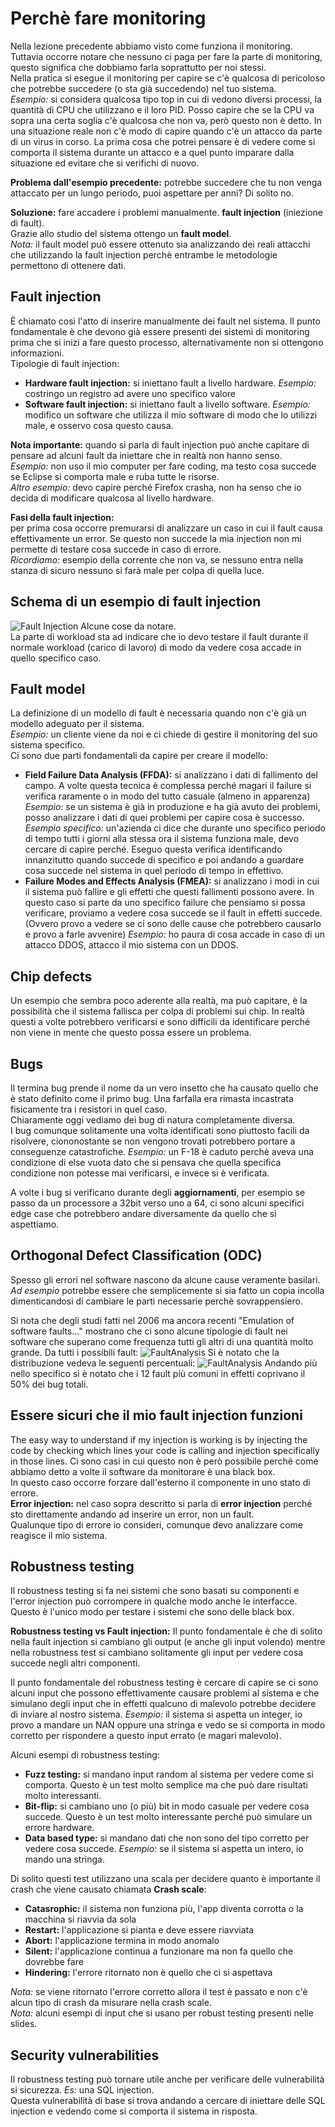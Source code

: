 # Perchè fare monitoring

Nella lezione precedente abbiamo visto come funziona il monitoring. Tuttavia occorre notare che nessuno ci paga per fare la parte di monitoring, questo significa che dobbiamo farla soprattutto per noi stessi.  
Nella pratica si esegue il monitoring per capire se c'è qualcosa di pericoloso che potrebbe succedere (o sta già succedendo) nel tuo sistema.  
*Esempio:* si considera qualcosa tipo top in cui di vedono diversi processi, la quantità di CPU che utilizzano e il loro PID. Posso capire che se la CPU va sopra una certa soglia c'è qualcosa che non va, però questo non è detto. In una situazione reale non c'è modo di capire quando c'è un attacco da parte di un virus in corso. La prima cosa che potrei pensare è di vedere come si comporta il sistema durante un attacco e a quel punto imparare dalla situazione ed evitare che si verifichi di nuovo.

**Problema dall'esempio precedente:** potrebbe succedere che tu non venga attaccato per un lungo periodo, puoi aspettare per anni? Di solito no.

**Soluzione:** fare accadere i problemi manualmente. **fault injection** (iniezione di fault).  
Grazie allo studio del sistema ottengo un **fault model**.  
*Nota:*  il fault model può essere ottenuto sia analizzando dei reali attacchi che utilizzando la fault injection perchè entrambe le metodologie permettono di ottenere dati.

## Fault injection

È chiamato così l'atto di inserire manualmente dei fault nel sistema. Il punto fondamentale è che devono già essere presenti dei sistemi di monitoring prima che si inizi a fare questo processo, alternativamente non si ottengono informazioni.  
Tipologie di fault injection:

- **Hardware fault injection:** si iniettano fault a livello hardware. *Esempio:* costringo un registro ad avere uno specifico valore
- **Software fault injection:** si iniettano fault a livello software. *Esempio:* modifico un software che utilizza il mio software di modo che lo utilizzi male, e osservo cosa questo causa.

**Nota importante:** quando si parla di fault injection può anche capitare di pensare ad alcuni fault da iniettare che in realtà non hanno senso.  
*Esempio:* non uso il mio computer per fare coding, ma testo cosa succede se Eclipse si comporta male e ruba tutte le risorse.  
*Altro esempio:* devo capire perché Firefox crasha, non ha senso che io decida di modificare qualcosa al livello hardware.

**Fasi della fault injection:**  
per prima cosa occorre premurarsi di analizzare un caso in cui il fault causa effettivamente un error. Se questo non succede la mia injection non mi permette di testare cosa succede in caso di errore.  
*Ricordiamo:* esempio della corrente che non va, se nessuno entra nella stanza di sicuro nessuno si farà male per colpa di quella luce.

## Schema di un esempio di fault injection

![Fault Injection](../Screenshots//2024-10-04-145939_hyprshot.png)
Alcune cose da notare.  
La parte di workload sta ad indicare che io devo testare il fault durante il normale workload (carico di lavoro) di modo da vedere cosa accade in quello specifico caso.  

## Fault model

La definizione di un modello di fault è necessaria quando non c'è già un modello adeguato per il sistema.  
*Esempio:* un cliente viene da noi e ci chiede di gestire il monitoring del suo sistema specifico.  
Ci sono due parti fondamentali da capire per creare il modello:

- **Field Failure Data Analysis (FFDA):** si analizzano i dati di fallimento del campo. A volte questa tecnica è complessa perché magari il failure si verifica raramente o in modo del tutto casuale (almeno in apparenza) *Esempio:* se un sistema è già in produzione e ha già avuto dei problemi, posso analizzare i dati di quei problemi per capire cosa è successo. *Esempio specifico:* un'azienda ci dice che durante uno specifico periodo di tempo tutti i giorni alla stessa ora il sistema funziona male, devo cercare di capire perché. Eseguo questa verifica identificando innanzitutto quando succede di specifico e poi andando a guardare cosa succede nel sistema in quel periodo di tempo in effettivo.
- **Failure Modes and Effects Analysis (FMEA):** si analizzano i modi in cui il sistema può fallire e gli effetti che questi fallimenti possono avere. In questo caso si parte da uno specifico failure che pensiamo si possa verificare, proviamo a vedere cosa succede se il fault in effetti succede. (Ovvero provo a vedere se ci sono delle cause che potrebbero causarlo e provo a farle avvenire) *Esempio:* ho paura di cosa accade in caso di un attacco DDOS, attacco il mio sistema con un DDOS.

## Chip defects

Un esempio che sembra poco aderente alla realtà, ma può capitare, è la possibilità che il sistema fallisca per colpa di problemi sui chip. In realtà questi a volte potrebbero verificarsi e sono difficili da identificare perché non viene in mente che questo possa essere un problema.

## Bugs

Il termina bug prende il nome da un vero insetto che ha causato quello che è stato definito come il primo bug. Una farfalla era rimasta incastrata fisicamente tra i resistori in quel caso.  
Chiaramente oggi vediamo dei bug di natura completamente diversa.  
I bug comunque solitamente una volta identificati sono piuttosto facili da risolvere, ciononostante se non vengono trovati potrebbero portare a conseguenze catastrofiche. *Esempio:* un F-18 è caduto perchè aveva una condizione di else vuota dato che si pensava che quella specifica condizione non potesse mai verificarsi, e invece si è verificata.

A volte i bug si verificano durante degli **aggiornamenti**, per esempio se passo da un processore a 32bit verso uno a 64, ci sono alcuni specifici edge case che potrebbero andare diversamente da quello che si aspettiamo.

## Orthogonal Defect Classification (ODC)

Spesso gli errori nel software nascono da alcune cause veramente basilari. *Ad esempio* potrebbe essere che semplicemente si sia fatto un copia incolla dimenticandosi di cambiare le parti necessarie perchè sovrappensiero.

Si nota che degli studi fatti nel 2006 ma ancora recenti "Emulation of software faults..." mostrano che ci sono alcune tipologie di fault nei software che superano come frequenza tutti gli altri di una quantità molto grande.
Da tutti i possibili fault:
![FaultAnalysis](../Screenshots/software_fault)
Si è notato che la distribuzione vedeva le seguenti percentuali:
![FaultAnalysis](../Screenshots/software_fault_distribution)
Andando più nello specifico si è notato che i 12 fault più comuni in effetti coprivano il 50% dei bug totali.

## Essere sicuri che il mio fault injection funzioni

The easy way to understand if my injection is working is by injecting the code by checking which lines your code is calling and injection specifically in those lines. Ci sono casi in cui questo non è però possibile perché come abbiamo detto a volte il software da monitorare è una black box.  
In questo caso occorre forzare dall'esterno il componente in uno stato di errore.  
**Error injection:** nel caso sopra descritto si parla di **error injection** perché sto direttamente andando ad inserire un error, non un fault.  
Qualunque tipo di errore io consideri, comunque devo analizzare come reagisce il mio sistema.  

## Robustness testing

Il robustness testing si fa nei sistemi che sono basati su componenti e l'error injection può corrompere in qualche modo anche le interfacce. Questo è l'unico modo per testare i sistemi che sono delle black box.

**Robustness testing vs Fault injection:**
Il punto fondamentale è che di solito nella fault injection si cambiano gli output (e anche gli input volendo) mentre nella robustness test si cambiano solitamente gli input per vedere cosa succede negli altri componenti.

Il punto fondamentale del robustness testing è cercare di capire se ci sono alcuni input che possono effettivamente causare problemi al sistema e che simulano degli input che in effetti qualcuno di malevolo potrebbe decidere di inviare al nostro sistema. *Esempio:* il sistema si aspetta un integer, io provo a mandare un NAN oppure una stringa e vedo se si comporta in modo corretto per rispondere a questo input errato (e magari malevolo).

Alcuni esempi di robustness testing:

- **Fuzz testing:** si mandano input random al sistema per vedere come si comporta. Questo è un test molto semplice ma che può dare risultati molto interessanti.
- **Bit-flip:** si cambiano uno (o più) bit in modo casuale per vedere cosa succede. Questo è un test molto interessante perché può simulare un errore hardware.
- **Data based type:** si mandano dati che non sono del tipo corretto per vedere cosa succede. *Esempio:* se il sistema si aspetta un intero, io mando una stringa.

Di solito questi test utilizzano una scala per decidere quanto è importante il crash che viene causato chiamata **Crash scale**:

- **Catasrophic:** il sistema non funziona più, l'app diventa corrotta o la macchina si riavvia da sola
- **Restart:** l'applicazione si pianta e deve essere riavviata
- **Abort:** l'applicazione termina in modo anomalo
- **Silent:** l'applicazione continua a funzionare ma non fa quello che dovrebbe fare
- **Hindering:** l'errore ritornato non è quello che ci si aspettava

*Nota:* se viene ritornato l'errore corretto allora il test è passato e non c'è alcun tipo di crash da misurare nella crash scale.  
*Nota:* alcuni esempi di input che si usano per robust testing presenti nelle slides.

## Security vulnerabilities

Il robustness testing può tornare utile anche per verificare delle vulnerabilità si sicurezza. *Es:* una SQL injection.  
Questa vulnerabilità di base si trova andando a cercare di iniettare delle SQL injection e vedendo come si comporta il sistema in risposta.
